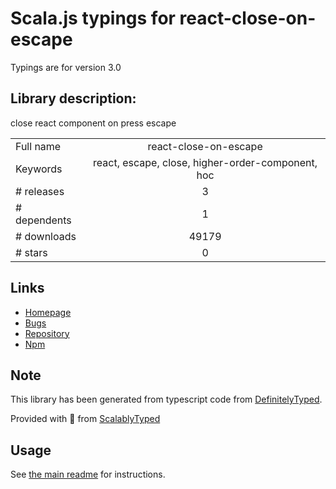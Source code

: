 
# Scala.js typings for react-close-on-escape

Typings are for version 3.0

## Library description:
close react component on press escape

|                    |                 |
| ------------------ | :-------------: |
| Full name          | react-close-on-escape |
| Keywords           | react, escape, close, higher-order-component, hoc |
| # releases         | 3 |
| # dependents       | 1 |
| # downloads        | 49179 |
| # stars            | 0 |

## Links
- [Homepage](https://github.com/conorhastings/react-close-on-escape#readme)
- [Bugs](https://github.com/conorhastings/react-close-on-escape/issues)
- [Repository](https://github.com/conorhastings/react-close-on-escape)
- [Npm](https://www.npmjs.com/package/react-close-on-escape)
    


## Note
This library has been generated from typescript code from [DefinitelyTyped](https://definitelytyped.org).

Provided with :purple_heart: from [ScalablyTyped](https://github.com/oyvindberg/ScalablyTyped)

## Usage
See [the main readme](../../readme.md) for instructions.



